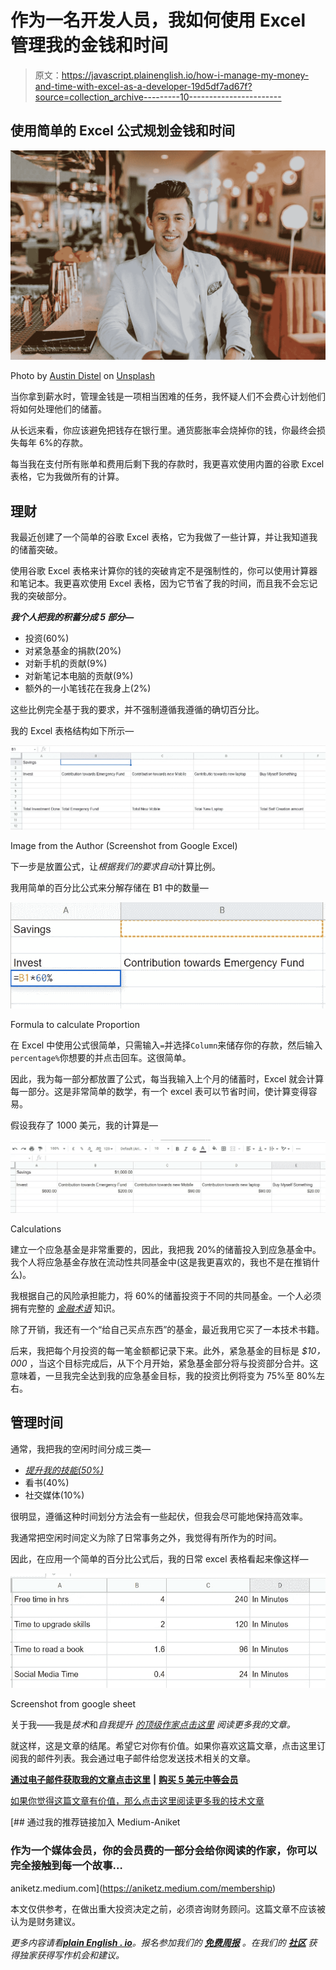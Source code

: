 # 作为一名开发人员，我如何使用 Excel 管理我的金钱和时间

> 原文：<https://javascript.plainenglish.io/how-i-manage-my-money-and-time-with-excel-as-a-developer-19d5df7ad67f?source=collection_archive---------10----------------------->

## 使用简单的 Excel 公式规划金钱和时间

![](img/ebda89fc0d5e84516df4da12f42742de.png)

Photo by [Austin Distel](https://unsplash.com/@austindistel?utm_source=medium&utm_medium=referral) on [Unsplash](https://unsplash.com?utm_source=medium&utm_medium=referral)

当你拿到薪水时，管理金钱是一项相当困难的任务，我怀疑人们不会费心计划他们将如何处理他们的储蓄。

从长远来看，你应该避免把钱存在银行里。通货膨胀率会烧掉你的钱，你最终会损失每年 6%的存款。

每当我在支付所有账单和费用后剩下我的存款时，我更喜欢使用内置的谷歌 Excel 表格，它为我做所有的计算。

## 理财

我最近创建了一个简单的谷歌 Excel 表格，它为我做了一些计算，并让我知道我的储蓄突破。

使用谷歌 Excel 表格来计算你的钱的突破肯定不是强制性的，你可以使用计算器和笔记本。我更喜欢使用 Excel 表格，因为它节省了我的时间，而且我不会忘记我的突破部分。

***我个人把我的积蓄分成 5 部分—***

*   投资(60%)
*   对紧急基金的捐款(20%)
*   对新手机的贡献(9%)
*   对新笔记本电脑的贡献(9%)
*   额外的一小笔钱花在我身上(2%)

这些比例完全基于我的要求，并不强制遵循我遵循的确切百分比。

我的 Excel 表格结构如下所示—

![](img/3f1c4fd4c4212670f14a3d5c67cbdf66.png)

Image from the Author (Screenshot from Google Excel)

下一步是放置公式，让*根据我们的要求自动*计算比例。

我用简单的百分比公式来分解存储在 B1 中的数量—

![](img/6fd6c7263f1072746e9282a230b8ae13.png)

Formula to calculate Proportion

在 Excel 中使用公式很简单，只需输入`=`并选择`Column`来储存你的存款，然后输入`percentage%`你想要的并点击回车。这很简单。

因此，我为每一部分都放置了公式，每当我输入上个月的储蓄时，Excel 就会计算每一部分。这是非常简单的数学，有一个 excel 表可以节省时间，使计算变得容易。

假设我存了 1000 美元，我的计算是—

![](img/e449e204b094086bacb7a11248451364.png)

Calculations

建立一个应急基金是非常重要的，因此，我把我 20%的储蓄投入到应急基金中。我个人将应急基金存放在流动性共同基金中(这是我更喜欢的，我也不是在推销什么)。

我根据自己的风险承担能力，将 60%的储蓄投资于不同的共同基金。一个人必须拥有完整的 [*金融术语*](/finance-for-programmers-1fa767e3d304) 知识。

除了开销，我还有一个“给自己买点东西”的基金，最近我用它买了一本技术书籍。

后来，我把每个月投资的每一笔金额都记录下来。此外，紧急基金的目标是 *$10，000* ，当这个目标完成后，从下个月开始，紧急基金部分将与投资部分合并。这意味着，一旦我完全达到我的应急基金目标，我的投资比例将变为 75%至 80%左右。

## 管理时间

通常，我把我的空闲时间分成三类—

*   [*提升我的技能(50%)*](/steps-i-follow-to-keep-myself-upgraded-as-a-programmer-25737d953fa7)
*   看书(40%)
*   社交媒体(10%)

很明显，遵循这种时间划分方法会有一些起伏，但我会尽可能地保持高效率。

我通常把空闲时间定义为除了日常事务之外，我觉得有所作为的时间。

因此，在应用一个简单的百分比公式后，我的日常 excel 表格看起来像这样—

![](img/457ef631c04a4b26bdca3313e43de2b6.png)

Screenshot from google sheet

关于我——我是*技术*和*自我提升* [*的顶级作家点击这里*](https://aniketz.medium.com/) *阅读更多我的文章。*

就这样，这是文章的结尾。希望它对你有价值。如果你喜欢这篇文章，点击这里订阅我的邮件列表。我会通过电子邮件给您发送技术相关的文章。

[**通过电子邮件获取我的文章点击这里**](https://aniketz.medium.com/subscribe) **|** [**购买 5 美元中等会员**](https://aniketz.medium.com/membership)

[如果你觉得这篇文章有价值，那么点击这里阅读更多我的技术文章](https://aniketz.medium.com/)

[](https://aniketz.medium.com/membership) [## 通过我的推荐链接加入 Medium-Aniket

### 作为一个媒体会员，你的会员费的一部分会给你阅读的作家，你可以完全接触到每一个故事…

aniketz.medium.com](https://aniketz.medium.com/membership) 

本文仅供参考，在做出重大投资决定之前，必须咨询财务顾问。这篇文章不应该被认为是财务建议。

*更多内容请看*[***plain English . io***](http://plainenglish.io/)*。报名参加我们的* [***免费周报***](http://newsletter.plainenglish.io/) *。在我们的* [***社区***](https://discord.gg/GtDtUAvyhW) *获得独家获得写作机会和建议。*